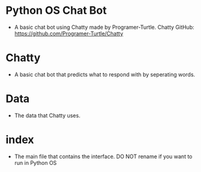 # Python OS Chat Bot
- A basic chat bot using Chatty made by Programer-Turtle. Chatty GitHub: https://github.com/Programer-Turtle/Chatty

# Chatty
- A basic chat bot that predicts what to respond with by seperating words.

# Data
- The data that Chatty uses.

# index
- The main file that contains the interface. DO NOT rename if you want to run in Python OS